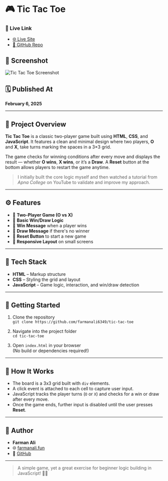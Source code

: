 # 🎮 Tic Tac Toe

### 🔗 Live Link

- [🌐 Live Site](https://tic-tac-toe-farmanali.netlify.app/)
- [📂 GitHub Repo](https://github.com/farmanali6349/tic-tac-toe)

## 📸 Screenshot

![Tic Tac Toe Screenshot](tictactoe.png)

## 🗓️ Published At

**February 6, 2025**

---

## 🎯 Project Overview

**Tic Tac Toe** is a classic two-player game built using **HTML**, **CSS**, and **JavaScript**. It features a clean and minimal design where two players, **O** and **X**, take turns marking the spaces in a 3×3 grid.

The game checks for winning conditions after every move and displays the result — whether **O wins**, **X wins**, or it’s a **Draw**. A **Reset** button at the bottom allows players to restart the game anytime.

> I initially built the core logic myself and then watched a tutorial from _Apna College_ on YouTube to validate and improve my approach.

---

## ⚙️ Features

- 🔄 **Two-Player Game (O vs X)**
- 🧠 **Basic Win/Draw Logic**
- 🎉 **Win Message** when a player wins
- 🤝 **Draw Message** if there's no winner
- 🔁 **Reset Button** to start a new game
- 📱 **Responsive Layout** on small screens

---

## 🧪 Tech Stack

- **HTML** – Markup structure
- **CSS** – Styling the grid and layout
- **JavaScript** – Game logic, interaction, and win/draw detection

---

## 🚀 Getting Started

1. Clone the repository  
   `git clone https://github.com/farmanali6349/tic-tac-toe`

2. Navigate into the project folder  
   `cd tic-tac-toe`

3. Open `index.html` in your browser  
   (No build or dependencies required!)

---

## 🧠 How It Works

- The board is a 3x3 grid built with `div` elements.
- A click event is attached to each cell to capture user input.
- JavaScript tracks the player turns (`O` or `X`) and checks for a win or draw after every move.
- Once the game ends, further input is disabled until the user presses **Reset**.

---

## 👤 Author

- **Farman Ali**
- 🌐 [farmanali.fun](https://farmanali.fun)
- 🐙 [GitHub](https://github.com/farmanali6349)

---

> A simple game, yet a great exercise for beginner logic building in JavaScript! 🧠✨
